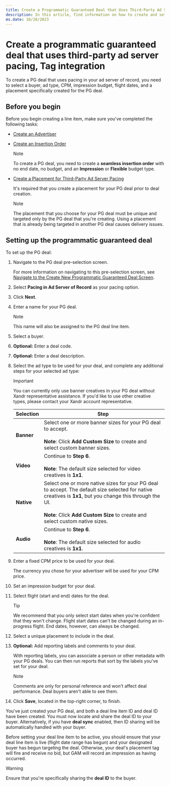 ```yaml
---
title: Create a Programmatic Guaranteed Deal that Uses Third-Party Ad Server Pacing, Tag Integration
description: In this article, find information on how to create and set up a PG deal that uses pacing in your ad server of record.
ms.date: 10/28/2023
---
```


# Create a programmatic guaranteed deal that uses third-party ad server pacing, Tag integration

To create a PG deal that uses pacing in your ad server of record, you need to select a buyer, ad type, CPM, impression budget, flight dates, and a placement specifically created for the PG deal.

## Before you begin

Before you begin creating a line item, make sure you've completed the following tasks:

- [Create an Advertiser](create-an-advertiser.md)

- [Create an Insertion Order](create-an-insertion-order.md)
  
  > [!NOTE]
  > To create a PG deal, you need to create a **seamless insertion order** with no end date, no budget, and an **Impression** or **Flexible** budget type.

- [Create a Placement for Third-Party Ad Server Pacing](create-a-placement-for-third-party-ad-server-pacing.md)

  It's required that you create a placement for your PG deal prior to deal creation.

  > [!NOTE]
  > The placement that you choose for your PG deal must be unique and targeted only by the PG deal that you're creating. Using a placement that is already being targeted in another PG deal causes delivery issues.

## Setting up the programmatic guaranteed deal

To set up the PG deal:

1. Navigate to the PG deal pre-selection screen.

    For more information on navigating to this pre-selection screen, see [Navigate to the Create New Programmatic Guaranteed Deal Screen](navigate-to-the-create-a-new-deal-line-item-screen-monetize.md).

1. Select **Pacing in Ad Server of Record** as your pacing option.

1. Click **Next**.

1. Enter a name for your PG deal.

    > [!NOTE]
    > This name will also be assigned to the PG deal line item.

1. Select a buyer.

1. **Optional:** Enter a deal code.

1. **Optional:** Enter a deal description.

1. Select the ad type to be used for your deal, and complete any additional steps for your selected ad type:

    > [!IMPORTANT]
    > You can currently only use banner creatives in your PG deal without Xandr representative assistance. If you'd like to use other creative types, please contact your Xandr account representative.

    | Selection | Step |
    |---|---|
    | **Banner** | Select one or more banner sizes for your PG deal to accept. <br><br> **Note**: Click **Add Custom Size** to create and select custom banner sizes. |
    | **Video** | Continue to **Step 6**. <br><br> **Note**: The default size selected for video creatives is **1x1**. |
    | **Native** | Select one or more native sizes for your PG deal to accept. The default size selected for native creatives is **1x1**, but you change this through the UI. <br><br> **Note**: Click **Add Custom Size** to create and select custom native sizes. |
    | **Audio** | Continue to **Step 6**. <br><br> **Note**: The default size selected for audio creatives is **1x1**. |

1. Enter a fixed CPM price to be used for your deal.

    The currency you chose for your advertiser will be used for your CPM price.

1. Set an impression budget for your deal.

1. Select flight (start and end) dates for the deal.

    > [!TIP]
    > We recommend that you only select start dates when you're confident that they won't change. Flight start dates can't be changed during an in-progress flight. End dates, however, can always be changed.

1. Select a unique placement to include in the deal.

1. **Optional:** Add reporting labels and comments to your deal.

    With reporting labels, you can associate a person or other metadata with your PG deals. You can then run reports that sort by the labels you've set for your deal.

    > [!NOTE]
    > Comments are only for personal reference and won't affect deal performance. Deal buyers aren't able to see them.

1. Click **Save**, located in the top-right corner, to finish.

You've just created your PG deal, and both a deal line item ID and deal ID have been created. You must now locate and share the deal ID to your buyer. Alternatively, if you have **deal sync** enabled, then ID sharing will be automatically handled with your buyer.

Before setting your deal line item to be active, you should ensure that your deal line item is live (flight date range has begun) and your designated buyer has begun targeting the deal. Otherwise, your deal's placement tag will fire and receive no bid, but GAM will record an impression as having occurred.

> [!WARNING]
> Ensure that you're specifically sharing the **deal ID** to the buyer.
